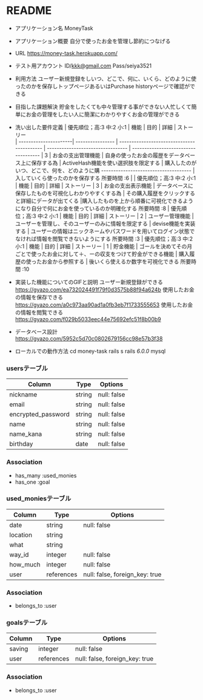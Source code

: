 # README

- アプリケーション名          MoneyTask     
- アプリケーション概要        自分で使ったお金を管理し節約につなげる 
- URL                      https://money-task.herokuapp.com/
- テスト用アカウント          ID/kkk@gmail.com  Pass/seiya3521
- 利用方法                  ユーザー新規登録をしいつ、どこで、何に、いくら、どのように使ったのかを保存しトップページあるいはPurchase historyページで確認ができる
- 目指した課題解決            貯金をしたくても中々管理する事ができない人忙しくて簡単にお金の菅理をしたい人に簡潔にわかりやすくお金の管理ができる
- 洗い出した要件定義
| 優先順位；高:3 中:2 小:1 | 機能             | 目的                                        | 詳細                               | ストーリー      
| ----------------------| ---------------- | ------------------------------------------ | --------------------------------- | ------------------------------------
| 3                     | お金の支出管理機能  | 自身の使ったお金の履歴をデータベース上に保存する為 | ActiveHash機能を使い選択肢を限定する   | 購入したのがいつ、どこで、何を、どのように購
 ------------------------------------- |
入していくら使ったのかを保存する 所要時間 :6 |
| 優先順位；高:3 中:2 小:1 | 機能            | 目的                                           | 詳細                                       | ストーリー
| 3                     | お金の支出表示機能 | データベースに保存したものを可視化しわかりやすくする為 | その購入履歴をクリックすると詳細にデータが出てくる |購入したものを上から順番に可視化できるようになり自分で何にお金を使っているのか明確化する 所要時間 :8
| 優先順位；高:3 中:2 小:1 | 機能           | 目的                                       | 詳細               | ストーリー 
| 2                     | ユーザー管理機能 | ユーザーを管理し、そのユーザーのみに情報を限定する | devise機能を実装する | ユーザーの情報はニックネームやパスワードを用いてログイン状態でなければ情報を閲覧できないようにする 所要時間 :3
| 優先順位；高:3 中:2 小:1 | 機能           | 目的                                                                | 詳細                        | ストーリー 
| 1                     | 貯金機能        | ゴールを決めてその月ごとで使ったお金に対して＋、ーの収支をつけて貯金ができる機能 | 購入履歴の使ったお金から参照する | 後いくら使えるか数字を可視化できる 所要時間 :10

- 実装した機能についてのGIFと説明
 ユーザー新規登録ができる
 https://gyazo.com/ea732024491f79f0d3575b88f94a624b
 使用したお金の情報を保存できる
 https://gyazo.com/a0c973aa90ad1a0fb3eb7f1733555653
 使用したお金の情報を閲覧できる
 https://gyazo.com/f029b5033eec44e75692efc51f8b00b9

- データベース設計
https://gyazo.com/5952c5d70c0802679156cc98e57b3f38

- ローカルでの動作方法
 cd money-task
 rails s
 rails _6.0.0_
 mysql

### usersテーブル

| Column              | Type    | Options     |
| ------------------- | ------- | ----------- |
| nickname            | string  | null: false |
| email               | string  | null: false |
| encrypted_password  | string  | null: false |
| name                | string  | null: false |
| name_kana           | string  | null: false |
| birthday            | date    | null: false |

### Association
- has_many :used_monies
- has_one  :goal

### used_moniesテーブル

| Column           | Type       | Options                        |
| ---------------- | ---------- | ------------------------------ |
| date             | string     | null: false                    |
| location         | string     |                                |
| what             | string     |                                |
| way_id           | integer    | null: false                    |
| how_much         | integer    | null: false                    |
| user             | references | null: false, foreign_key: true |

### Association
- belongs_to :user

### goalsテーブル

| Column     | Type        | Options                        |
| ---------- | ----------- | ------------------------------ |
| saving     | integer     | null: false                    |
| user       | references  | null: false, foreign_key: true |

### Association
- belongs_to :user